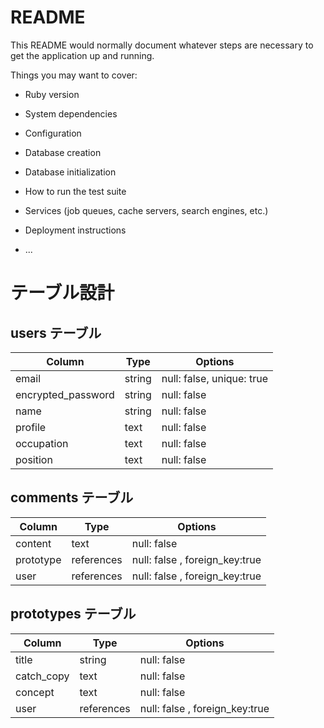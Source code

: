 # README

This README would normally document whatever steps are necessary to get the
application up and running.

Things you may want to cover:

* Ruby version

* System dependencies

* Configuration

* Database creation

* Database initialization

* How to run the test suite

* Services (job queues, cache servers, search engines, etc.)

* Deployment instructions

* ...

# テーブル設計

## users テーブル

| Column              | Type   | Options     |
| ------------------- | ------ | ----------- |
| email               | string | null: false, unique: true | 
| encrypted_password  | string | null: false |
| name                | string | null: false |
| profile             | text   | null: false |
| occupation          | text   | null: false |
| position            | text   | null: false |

## comments テーブル

| Column              | Type       | Options     |
| ------------------- | ---------- | ----------- |
| content             | text       | null: false |
| prototype           | references | null: false , foreign_key:true |　
| user                | references | null: false , foreign_key:true |

## prototypes テーブル

| Column     | Type       | Options     |
| ---------- | ---------- | ----------- |
| title      | string     | null: false |
| catch_copy | text       | null: false |
| concept    | text       | null: false |
| user       | references | null: false , foreign_key:true |
